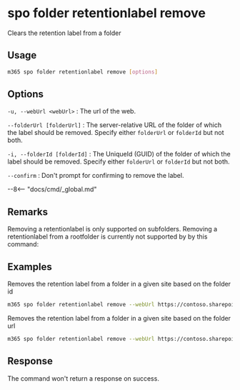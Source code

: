 # spo folder retentionlabel remove

Clears the retention label from a folder

## Usage

```sh
m365 spo folder retentionlabel remove [options]
```

## Options

`-u, --webUrl <webUrl>`
: The url of the web.

`--folderUrl [folderUrl]`
: The server-relative URL of the folder of which the label should be removed. Specify either `folderUrl` or `folderId` but not both.

`-i, --folderId [folderId]`
: The UniqueId (GUID) of the folder of which the label should be removed. Specify either `folderUrl` or `folderId` but not both.

`--confirm`
: Don't prompt for confirming to remove the label.

--8<-- "docs/cmd/_global.md"

## Remarks

Removing a retentionlabel is only supported on subfolders. Removing a retentionlabel from a rootfolder is currently not supported by by this command:

## Examples

Removes the retention label from a folder in a given site based on the folder id

```sh
m365 spo folder retentionlabel remove --webUrl https://contoso.sharepoint.com/sites/project-x --folderId 0cd891ef-afce-4e55-b836-fce03286cccf
```

Removes the retention label from a folder in a given site based on the folder url

```sh
m365 spo folder retentionlabel remove --webUrl https://contoso.sharepoint.com/sites/project-x --folderUrl /sites/project-x/Shared Documents/Folder --id 1
```

## Response

The command won't return a response on success.
